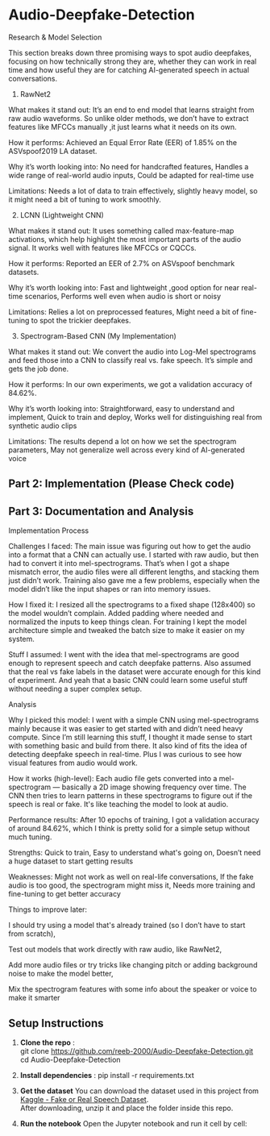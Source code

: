 # Audio-Deepfake-Detection
Research & Model Selection

This section breaks down three promising ways to spot audio deepfakes, focusing on how technically strong they are, whether they can work in real time and how useful they are for catching AI-generated speech in actual conversations.

1. RawNet2
   
What makes it stand out:
It’s an end to end model that learns straight from raw audio waveforms. So unlike older methods, we don’t have to extract features like MFCCs manually ,it just learns what it needs on its own.

How it performs:
Achieved an Equal Error Rate (EER) of 1.85% on the ASVspoof2019 LA dataset.

Why it’s worth looking into:
No need for handcrafted features,
Handles a wide range of real-world audio inputs,
Could be adapted for real-time use

Limitations:
Needs a lot of data to train effectively,
slightly heavy model, so it might need a bit of tuning to work smoothly.

2. LCNN (Lightweight CNN)
   
What makes it stand out:
It uses something called max-feature-map activations, which help highlight the most important parts of the audio signal. It works well with features like MFCCs or CQCCs.

How it performs:
Reported an EER of 2.7% on ASVspoof benchmark datasets.

Why it’s worth looking into:
Fast and lightweight ,good option for near real-time scenarios,
Performs well even when audio is short or noisy

Limitations:
Relies a lot on preprocessed features,
Might need a bit of fine-tuning to spot the trickier deepfakes.

3. Spectrogram-Based CNN (My Implementation)
   
What makes it stand out:
We convert the audio into Log-Mel spectrograms and feed those into a CNN to classify real vs. fake speech. It’s simple and gets the job done.

How it performs:
In our own experiments, we got a validation accuracy of 84.62%.

Why it’s worth looking into:
Straightforward, easy to understand and implement,
Quick to train and deploy,
Works well for distinguishing real from synthetic audio clips

Limitations:
The results depend a lot on how we set the spectrogram parameters,
May not generalize well across every kind of AI-generated voice

## Part 2: Implementation (Please Check code)

## Part 3: Documentation and Analysis

Implementation Process

Challenges I faced:
The main issue was figuring out how to get the audio into a format that a CNN can actually use. I started with raw audio, but then had to convert it into mel-spectrograms. That’s when I got a shape mismatch error, the audio files were all different lengths, and stacking them just didn’t work. Training also gave me a few problems, especially when the model didn’t like the input shapes or ran into memory issues.

How I fixed it:
I resized all the spectrograms to a fixed shape (128x400) so the model wouldn’t complain. Added padding where needed and normalized the inputs to keep things clean. For training I kept the model architecture simple and tweaked the batch size to make it easier on my system.

Stuff I assumed:
I went with the idea that mel-spectrograms are good enough to represent speech and catch deepfake patterns. Also assumed that the real vs fake labels in the dataset were accurate enough for this kind of experiment. And yeah that a basic CNN could learn some useful stuff without needing a super complex setup.

Analysis

Why I picked this model:
I went with a simple CNN using mel-spectrograms mainly because it was easier to get started with and didn’t need heavy compute. Since I’m still learning this stuff, I thought it made sense to start with something basic and build from there. It also kind of fits the idea of detecting deepfake speech in real-time. Plus I was curious to see how visual features from audio would work.

How it works (high-level):
Each audio file gets converted into a mel-spectrogram — basically a 2D image showing frequency over time. The CNN then tries to learn patterns in these spectrograms to figure out if the speech is real or fake. It's like teaching the model to look at audio.

Performance results:
After 10 epochs of training, I got a validation accuracy of around 84.62%, which I think is pretty solid for a simple setup without much tuning.

Strengths:
Quick to train,
Easy to understand what's going on,
Doesn’t need a huge dataset to start getting results


Weaknesses:
Might not work as well on real-life conversations,
If the fake audio is too good, the spectrogram might miss it,
Needs more training and fine-tuning to get better accuracy


Things to improve later:

I should try using a model that's already trained (so I don’t have to start from scratch),

Test out models that work directly with raw audio, like RawNet2,

Add more audio files or try tricks like changing pitch or adding background noise to make the model better,

Mix the spectrogram features with some info about the speaker or voice to make it smarter


## Setup Instructions
1. **Clone the repo** :  
   git clone https://github.com/reeb-2000/Audio-Deepfake-Detection.git cd Audio-Deepfake-Detection

2. **Install dependencies** :
   pip install -r requirements.txt

3. **Get the dataset**
You can download the dataset used in this project from [Kaggle - Fake or Real Speech Dataset](https://www.kaggle.com/datasets/umangpathak/fake-vs-real-speech).  
After downloading, unzip it and place the folder inside this repo.  

4. **Run the notebook**
Open the Jupyter notebook and run it cell by cell:

